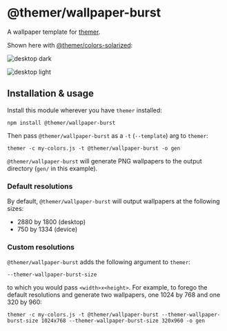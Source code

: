 # @themer/wallpaper-burst

A wallpaper template for [themer](https://github.com/mjswensen/themer).

Shown here with [@themer/colors-solarized](https://github.com/mjswensen/themer/tree/main/cli/packages/colors-solarized):

![desktop dark](https://cdn.jsdelivr.net/gh/mjswensen/themer@d8bcb110cd259ee5aa7c7025cfe6f0b214e28554/cli/packages/wallpaper-burst/assets/themer-wallpaper-burst-dark-2880x1800.png)

![desktop light](https://cdn.jsdelivr.net/gh/mjswensen/themer@d8bcb110cd259ee5aa7c7025cfe6f0b214e28554/cli/packages/wallpaper-burst/assets/themer-wallpaper-burst-light-2880x1800.png)

## Installation & usage

Install this module wherever you have `themer` installed:

    npm install @themer/wallpaper-burst

Then pass `@themer/wallpaper-burst` as a `-t` (`--template`) arg to `themer`:

    themer -c my-colors.js -t @themer/wallpaper-burst -o gen

`@themer/wallpaper-burst` will generate PNG wallpapers to the output directory (`gen/` in this example).

### Default resolutions

By default, `@themer/wallpaper-burst` will output wallpapers at the following sizes:

* 2880 by 1800 (desktop)
* 750 by 1334 (device)

### Custom resolutions

`@themer/wallpaper-burst` adds the following argument to `themer`:

    --themer-wallpaper-burst-size

to which you would pass `<width>x<height>`. For example, to forego the default resolutions and generate two wallpapers, one 1024 by 768 and one 320 by 960:

    themer -c my-colors.js -t @themer/wallpaper-burst --themer-wallpaper-burst-size 1024x768 --themer-wallpaper-burst-size 320x960 -o gen

